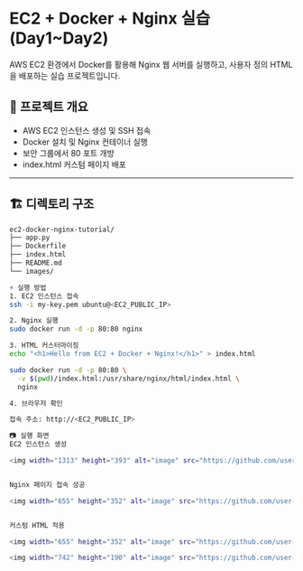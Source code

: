 # EC2 + Docker + Nginx 실습 (Day1~Day2)

AWS EC2 환경에서 Docker를 활용해 Nginx 웹 서버를 실행하고,
사용자 정의 HTML을 배포하는 실습 프로젝트입니다.

## 📌 프로젝트 개요

- AWS EC2 인스턴스 생성 및 SSH 접속
- Docker 설치 및 Nginx 컨테이너 실행
- 보안 그룹에서 80 포트 개방
- index.html 커스텀 페이지 배포

---

## 🏗️ 디렉토리 구조

```bash
ec2-docker-nginx-tutorial/
├── app.py
├── Dockerfile
├── index.html
├── README.md
└── images/

⚡ 실행 방법
1. EC2 인스턴스 접속
ssh -i my-key.pem ubuntu@<EC2_PUBLIC_IP>

2. Nginx 실행
sudo docker run -d -p 80:80 nginx

3. HTML 커스터마이징
echo "<h1>Hello from EC2 + Docker + Nginx!</h1>" > index.html

sudo docker run -d -p 80:80 \
  -v $(pwd)/index.html:/usr/share/nginx/html/index.html \
  nginx

4. 브라우저 확인

접속 주소: http://<EC2_PUBLIC_IP>

📷 실행 화면
EC2 인스턴스 생성

<img width="1313" height="393" alt="image" src="https://github.com/user-attachments/assets/3289d72d-3683-4c4b-8bff-c6d6caeac5e3" />


Nginx 페이지 접속 성공

<img width="655" height="352" alt="image" src="https://github.com/user-attachments/assets/73f0a957-f226-422b-ab4d-2914e15ce033" />


커스텀 HTML 적용

<img width="655" height="352" alt="image" src="https://github.com/user-attachments/assets/3cc0cc9c-0eb7-44ec-bae5-cce300afc11b" />

<img width="742" height="190" alt="image" src="https://github.com/user-attachments/assets/b8f74bd9-82ad-4379-96c7-0a0be692d108" />


```
